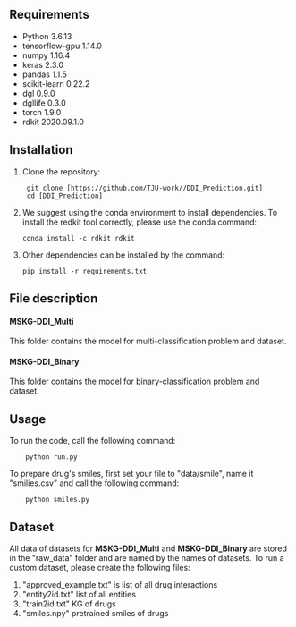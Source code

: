 ## Requirements
- Python 3.6.13
- tensorflow-gpu 1.14.0
- numpy 1.16.4
- keras 2.3.0
- pandas 1.1.5
- scikit-learn 0.22.2
- dgl 0.9.0
- dgllife 0.3.0
- torch 1.9.0
- rdkit 2020.09.1.0 

## Installation
1. Clone the repository:
   ```
    git clone [https://github.com/TJU-work//DDI_Prediction.git]
    cd [DDI_Prediction]
   ```
3. We suggest using the conda environment to install dependencies.
   To install the redkit tool correctly,
   please use the conda command:
   ```
   conda install -c rdkit rdkit
   ```
4. Other dependencies can be installed by the command:
   ```
   pip install -r requirements.txt
   ```

## File description

#### MSKG-DDI_Multi
This folder contains the model for multi-classification problem and dataset.

#### MSKG-DDI_Binary
This folder contains the model for binary-classification problem and dataset.

## Usage
To run the code, call the following command:
```
    python run.py
```

To prepare drug's smiles, first set your file to "data/smile",
name it "smilies.csv" and call the following command:
```
    python smiles.py
```

## Dataset
All data of datasets for __MSKG-DDI_Multi__ and __MSKG-DDI_Binary__  are stored in the "raw_data" folder
and are named by the names of datasets.
To run a custom dataset, please create the following files:
1. "approved_example.txt" is list of all drug interactions
2. "entity2id.txt" list of all entities
3. "train2id.txt" KG of drugs
4. "smiles.npy" pretrained smiles of drugs

